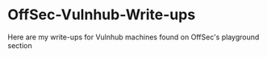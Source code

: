 # OffSec-Vulnhub-Write-ups

Here are my write-ups for Vulnhub machines found on OffSec's playground section
